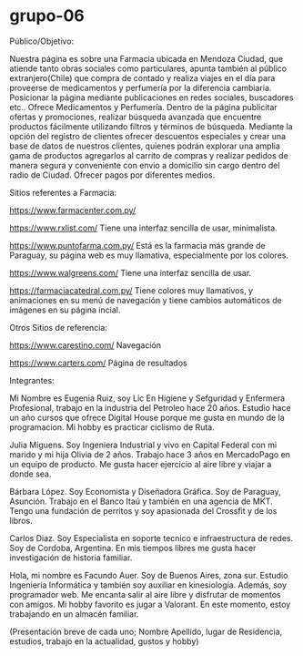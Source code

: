 # grupo-06

Público/Objetivo:

Nuestra página es sobre una Farmacia ubicada en Mendoza Ciudad, que atiende tanto obras sociales como particulares, apunta también al público extranjero(Chile) que compra de contado y realiza viajes en el día para proveerse de medicamentos y perfumería por la diferencia cambiaria. Posicionar la página mediante publicaciones en redes sociales, buscadores etc..
Ofrece Medicamentos y Perfumería.
Dentro de la página publicitar ofertas y promociones, realizar búsqueda avanzada que encuentre productos fácilmente utilizando filtros y términos de búsqueda.
Mediante la opción del registro de clientes ofrecer descuentos especiales y crear una base de datos de nuestros clientes, quienes podrán explorar una amplia gama de productos agregarlos al carrito de compras y realizar pedidos de manera segura y conveniente con envio a domicilio sin cargo dentro del radio de Ciudad. Ofrecer pagos por diferentes medios.

Sitios referentes a Farmacia:

https://www.farmacenter.com.py/

https://www.rxlist.com/ Tiene una interfaz sencilla de usar, minimalista.

https://www.puntofarma.com.py/ Está es la farmacia más grande de Paraguay, su página web es muy llamativa, especialmente por los colores.

https://www.walgreens.com/ Tiene una interfaz sencilla de usar.

https://farmaciacatedral.com.py/ Tiene colores muy llamativos, y animaciones en su menú de navegación y tiene cambios automáticos de imágenes en su página incial.

Otros Sitios de referencia:

https://www.carestino.com/ Navegación

https://www.carters.com/ Página de resultados

Integrantes:

Mi Nombre es Eugenia Ruiz, soy Lic En Higiene y Sefguridad y Enfermera Profesional, trabajo en la industria del Petroleo hace 20 años. Estudio hace un año cursos que ofrece Digital House porque me gusta en mundo de la programacion. Mi hobby es practicar ciclismo de Ruta.

Julia Miguens. Soy Ingeniera Industrial y vivo en Capital Federal con mi marido y mi hija Olivia de 2 años. Trabajo hace 3 años en MercadoPago en un equipo de producto. Me gusta hacer ejercicio al aire libre y viajar a donde sea.

Bárbara López. Soy Economista y Diseñadora Gráfica. Soy de Paraguay, Asunción. Trabajo en el Banco Itaú y también en una agencia de MKT. Tengo una fundación de perritos y soy apasionada del Crossfit y de los libros. 

Carlos Diaz. Soy Especialista en soporte tecnico e infraestructura de redes. Soy de Cordoba, Argentina. 
En mis tiempos libres me gusta hacer investigación de historia familiar.

Hola, mi nombre es Facundo Auer. Soy de Buenos Aires, zona sur. Estudio Ingeniería Informática y también soy auxiliar en kinesiología. Además, soy programador web. Me encanta salir al aire libre y disfrutar de momentos con amigos. Mi hobby favorito es jugar a Valorant. En este momento, estoy trabajando en un almacén familiar.

(Presentación breve de cada uno; Nombre Apellido, lugar de Residencia, estudios, trabajo en la actualidad, gustos y hobby)
